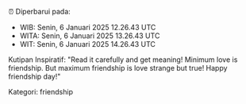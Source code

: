 ⏰ Diperbarui pada:
- WIB: Senin, 6 Januari 2025 12.26.43 UTC
- WITA: Senin, 6 Januari 2025 13.26.43 UTC
- WIT: Senin, 6 Januari 2025 14.26.43 UTC

Kutipan Inspiratif:
"Read it carefully and get meaning! Minimum love is friendship. But maximum friendship is love strange but true! Happy friendship day!"


Kategori: friendship

